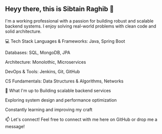 ## Heyy there, this is Sibtain Raghib 👋

I'm a working professional with a passion for building robust and scalable backend systems. I enjoy solving real-world problems with clean code and solid architecture.

💻 Tech Stack
Languages & Frameworks: Java, Spring Boot

Databases: SQL, MongoDB, JPA

Architecture: Monolothic, Microservices

DevOps & Tools: Jenkins, Git, GitHub

CS Fundamentals: Data Structures & Algorithms, Networks

🚀 What I'm up to
Building scalable backend services

Exploring system design and performance optimization

Constantly learning and improving my craft

📫 Let's connect!
Feel free to connect with me here on GitHub or drop me a message!

<!--
**raghibsibtain98/raghibsibtain98** is a ✨ _special_ ✨ repository because its `README.md` (this file) appears on your GitHub profile.

Here are some ideas to get you started:

- 🔭 I’m currently working on ...
- 🌱 I’m currently learning ...
- 👯 I’m looking to collaborate on ...
- 🤔 I’m looking for help with ...
- 💬 Ask me about ...
- 📫 How to reach me: ...
- 😄 Pronouns: ...
- ⚡ Fun fact: ...
-->
